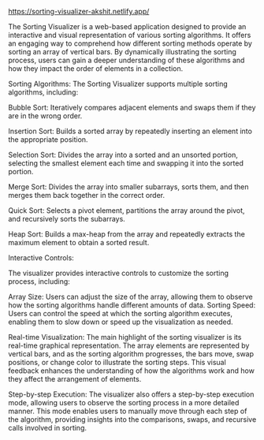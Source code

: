 https://sorting-visualizer-akshit.netlify.app/

The Sorting Visualizer is a web-based application designed to provide an interactive and visual representation of various sorting algorithms. It offers an engaging way to comprehend how different sorting methods operate by sorting an array of vertical bars. By dynamically illustrating the sorting process, users can gain a deeper understanding of these algorithms and how they impact the order of elements in a collection.

Sorting Algorithms:
The Sorting Visualizer supports multiple sorting algorithms, including:

Bubble Sort: Iteratively compares adjacent elements and swaps them if they are in the wrong order.

Insertion Sort: Builds a sorted array by repeatedly inserting an element into the appropriate position.

Selection Sort: Divides the array into a sorted and an unsorted portion, selecting the smallest element each time and swapping it into the sorted portion.

Merge Sort: Divides the array into smaller subarrays, sorts them, and then merges them back together in the correct order.

Quick Sort: Selects a pivot element, partitions the array around the pivot, and recursively sorts the subarrays.

Heap Sort: Builds a max-heap from the array and repeatedly extracts the maximum element to obtain a sorted result.

Interactive Controls:

The visualizer provides interactive controls to customize the sorting process, including:

Array Size: Users can adjust the size of the array, allowing them to observe how the sorting algorithms handle different amounts of data.
Sorting Speed: Users can control the speed at which the sorting algorithm executes, enabling them to slow down or speed up the visualization as needed.

Real-time Visualization:
The main highlight of the sorting visualizer is its real-time graphical representation. The array elements are represented by vertical bars, and as the sorting algorithm progresses, the bars move, swap positions, or change color to illustrate the sorting steps. This visual feedback enhances the understanding of how the algorithms work and how they affect the arrangement of elements.

Step-by-step Execution:
The visualizer also offers a step-by-step execution mode, allowing users to observe the sorting process in a more detailed manner. This mode enables users to manually move through each step of the algorithm, providing insights into the comparisons, swaps, and recursive calls involved in sorting.
